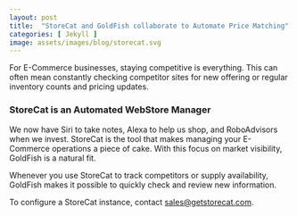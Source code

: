 ```yaml
---
layout: post
title:  "StoreCat and GoldFish collaborate to Automate Price Matching"
categories: [ Jekyll ]
image: assets/images/blog/storecat.svg
---
```

For E-Commerce businesses, staying competitive is everything. This can often mean constantly checking competitor sites for new offering or regular inventory counts and pricing updates.

<h3>StoreCat is an Automated WebStore Manager</h3>
We now have Siri to take notes, Alexa to help us shop, and RoboAdvisors when we invest. StoreCat is the tool that makes managing your E-Commerce operations a piece of cake. With this focus on market visibility, GoldFish is a natural fit. 

Whenever you use StoreCat to track competitors or supply availability, GoldFish makes it possible to quickly check and review new information. 

To configure a StoreCat instance, contact sales@getstorecat.com.



